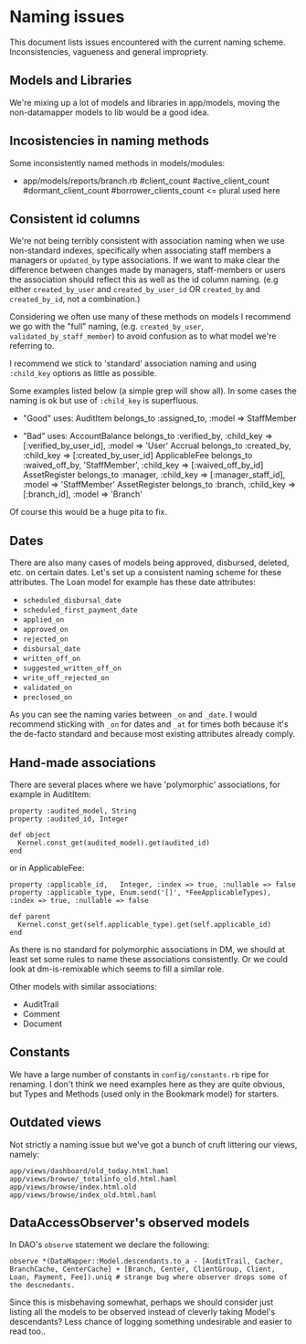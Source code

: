 Naming issues
=============

This document lists issues encountered with the current naming scheme. Inconsistencies, vagueness and general impropriety.

Models and Libraries
--------------------

We're mixing up a lot of models and libraries in app/models, moving the non-datamapper models to lib would be a good idea.


Incosistencies in naming methods
--------------------------------

Some inconsistently named methods in models/modules:

*   app/models/reports/branch.rb
        #client_count
        #active_client_count
        #dormant_client_count
        #borrower_clients_count   <= plural used here


Consistent id columns
---------------------

We're not being terribly consistent with association naming when we use non-standard indexes, specifically when associating staff members a managers or `updated_by` type associations. If we want to make clear the difference between changes made by managers, staff-members or users the association should reflect this as well as the id column naming. (e.g either `created_by_user` and `created_by_user_id` OR `created_by` and `created_by_id`, not a combination.)

Considering we often use many of these methods on models I recommend we go with the "full" naming, (e.g. `created_by_user`, `validated_by_staff_member`) to avoid confusion as to what model we're referring to.

I recommend we stick to 'standard' association naming and using `:child_key` options as little as possible.

Some examples listed below (a simple grep will show all). In some cases the naming is ok but use of `:child_key` is superfluous.

*   "Good" uses:
        AuditItem             belongs_to :assigned_to, :model => StaffMember

*   "Bad" uses:
        AccountBalance        belongs_to :verified_by, :child_key => [:verified_by_user_id], :model => 'User'
        Accrual               belongs_to :created_by, :child_key => [:created_by_user_id]
        ApplicableFee         belongs_to :waived_off_by, 'StaffMember', :child_key => [:waived_off_by_id]
        AssetRegister         belongs_to :manager, :child_key => [:manager_staff_id],  :model => 'StaffMember'
        AssetRegister         belongs_to :branch, :child_key => [:branch_id],         :model => 'Branch'

Of course this would be a huge pita to fix.


Dates
-----

There are also many cases of models being approved, disbursed, deleted, etc. on certain dates. Let's set up a consistent naming scheme for these attributes. The Loan model for example has these date attributes:

*   `scheduled_disbursal_date`
*   `scheduled_first_payment_date`
*   `applied_on`
*   `approved_on`
*   `rejected_on`
*   `disbursal_date`
*   `written_off_on`
*   `suggested_written_off_on`
*   `write_off_rejected_on`
*   `validated_on`
*   `preclosed_on`

As you can see the naming varies between `_on` and `_date`. I would recommend sticking with `_on` for dates and `_at` for times both because it's the de-facto standard and because most existing attributes already comply.


Hand-made associations
----------------------

There are several places where we have 'polymorphic' associations, for example in AuditItem:

    property :audited_model, String
    property :audited_id, Integer

    def object
      Kernel.const_get(audited_model).get(audited_id)
    end

or in ApplicableFee:

    property :applicable_id,   Integer, :index => true, :nullable => false
    property :applicable_type, Enum.send('[]', *FeeApplicableTypes), :index => true, :nullable => false

    def parent
      Kernel.const_get(self.applicable_type).get(self.applicable_id)
    end

As there is no standard for polymorphic associations in DM, we should at least set some rules to name these associations consistently. Or we could look at dm-is-remixable which seems to fill a similar role.

Other models with similar associations:

*   AuditTrail
*   Comment
*   Document


Constants
---------

We have a large number of constants in `config/constants.rb` ripe for renaming. I don't think we need examples here as they are quite obvious, but Types and Methods (used only in the Bookmark model) for starters.


Outdated views
--------------

Not strictly a naming issue but we've got a bunch of cruft littering our views, namely:

    app/views/dashboard/old_today.html.haml
    app/views/browse/_totalinfo_old.html.haml
    app/views/browse/index.html.old
    app/views/browse/index_old.html.haml


DataAccessObserver's observed models
------------------------------------

In DAO's `observe` statement we declare the following:

    observe *(DataMapper::Model.descendants.to_a - [AuditTrail, Cacher, BranchCache, CenterCache] + [Branch, Center, ClientGroup, Client, Loan, Payment, Fee]).uniq # strange bug where observer drops some of the descnedants.

Since this is misbehaving somewhat, perhaps we should consider just listing all the models to be observed instead of cleverly taking Model's descendants? Less chance of logging something undesirable and easier to read too..

